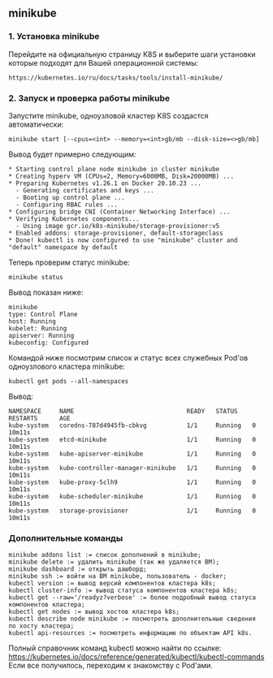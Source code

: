 ## minikube
### 1. Установка minikube
Перейдите на официальную страницу K8S и выберите шаги установки которые подходят для Вашей операционной системы:
```
https://kubernetes.io/ru/docs/tasks/tools/install-minikube/
```
### 2. Запуск и проверка работы minikube
Запустите minikube, одноузловой кластер K8S создастся автоматически:
```
minikube start [--cpus=<int> --memory=<int>gb/mb --disk-size=<>gb/mb]
```
Вывод будет примерно следующим:
```
* Starting control plane node minikube in cluster minikube
* Creating hyperv VM (CPUs=2, Memory=6000MB, Disk=20000MB) ...
* Preparing Kubernetes v1.26.1 on Docker 20.10.23 ...
  - Generating certificates and keys ...
  - Booting up control plane ...
  - Configuring RBAC rules ...
* Configuring bridge CNI (Container Networking Interface) ...
* Verifying Kubernetes components...
  - Using image gcr.io/k8s-minikube/storage-provisioner:v5
* Enabled addons: storage-provisioner, default-storageclass
* Done! kubectl is now configured to use "minikube" cluster and "default" namespace by default
```
Теперь проверим статус minikube:
```
minikube status
```
Вывод показан ниже:
```
minikube
type: Control Plane
host: Running
kubelet: Running
apiserver: Running
kubeconfig: Configured
```
Командой ниже посмотрим список и статус всех служебных Pod'ов одноузлового кластера minikube:
```
kubectl get pods --all-namespaces
```
Вывод:
```
NAMESPACE     NAME                               READY   STATUS    RESTARTS      AGE
kube-system   coredns-787d4945fb-cbkvg           1/1     Running   0             10m11s
kube-system   etcd-minikube                      1/1     Running   0             10m11s
kube-system   kube-apiserver-minikube            1/1     Running   0             10m11s
kube-system   kube-controller-manager-minikube   1/1     Running   0             10m11s
kube-system   kube-proxy-5clh9                   1/1     Running   0             10m11s
kube-system   kube-scheduler-minikube            1/1     Running   0             10m11s
kube-system   storage-provisioner                1/1     Running   0             10m11s
```
### Дополнительные команды
```
minikube addons list := список дополнений в minikube;
minikube delete := удалить minikube (так же удаляется ВМ);
minikube dashboard := открыть дашборд;
minikube ssh := войти на ВМ minikube, пользователь - docker;
kubectl version := вывод версий компонентов кластера k8s;
kubectl cluster-info := вывод статуса компонентов кластера k8s;
kubectl get --raw='/readyz?verbose' := более подробный вывод статуса компонентов кластера;
kubectl get nodes := вывод хостов кластера k8s;
kubectl describe node minikube := посмотреть дополнительные сведения по хосту кластера;
kubectl api-resources := посмотреть информацию по объектам API k8s.
```
Полный справочник команд kubectl можно найти по ссылке: https://kubernetes.io/docs/reference/generated/kubectl/kubectl-commands
Если все получилось, переходим к знакомству с Pod'ами.
